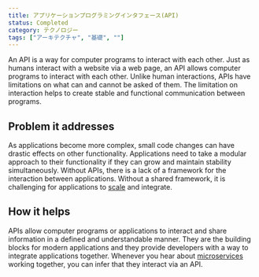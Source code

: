 ```yaml
---
title: アプリケーションプログラミングインタフェース(API)
status: Completed
category: テクノロジー
tags: ["アーキテクチャ", "基礎", ""]
---
```


An API is a way for computer programs to interact with each other.
Just as humans interact with a website via a web page, an API allows computer programs to interact with each other.
Unlike human interactions, APIs have limitations on what can and cannot be asked of them.
The limitation on interaction helps to create stable and functional communication between programs.

## Problem it addresses

As applications become more complex, small code changes can have drastic effects on other functionality.
Applications need to take a modular approach to their functionality if they can grow and maintain stability simultaneously.
Without APIs, there is a lack of a framework for the interaction between applications.
Without a shared framework, it is challenging for applications to [scale](/scalability/) and integrate.

## How it helps

APIs allow computer programs or applications to interact and share information in a defined and understandable manner.
They are the building blocks for modern applications and they provide developers with a way to integrate applications together.
Whenever you hear about [microservices](/microservices/) working together, you can infer that they interact via an API.
